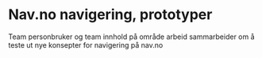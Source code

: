 # Nav.no navigering, prototyper

Team personbruker og team innhold på område arbeid sammarbeider om å teste ut nye konsepter for navigering på nav.no
